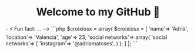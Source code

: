 <h1 align="center">Welcome to my GitHub 👋</h1>
- ⚡ Fun fact: ...
-->
```php 
$croixiosx = array(
$croixiosx = [
    'name'=> 'Adrià',
    'location'=> 'Valencia',
    'age'=> 23,
    'social networks'=> array(
    'social networks'=> [
      'instagram'=> '@adriamatoses',
    )
);
    ]
];
```
